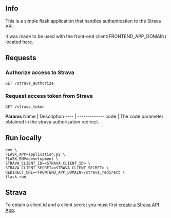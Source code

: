 ## Info

This is a simple flask application that handles authentication to the Strava API.

It was made to be used with the front-end client(FRONTEND_APP_DOMAIN) located [here](https://github.com/ddominguez/react-strava-app).


## Requests

### Authorize access to Strava

```GET /strava_authorize```

### Request access token from Strava

```GET /strava_token```

**Params**
Name | Description
---- | -------------
code | The code parameter obtained in the strava authorization redirect.

## Run locally
```
env \
FLASK_APP=application.py \
FLASK_ENV=development \
STRAVA_CLIENT_ID=<STRAVA_CLIENT_ID> \
STRAVA_CLIENT_SECRET=<STRAVA_CLIENT_SECRET> \
REDIRECT_URI=<FRONTEND_APP_DOMAIN>/strava_redirect \
flask run
```

## Strava
To obtain a client id and a client secret you must first [create a Strava API App](https://developers.strava.com/).